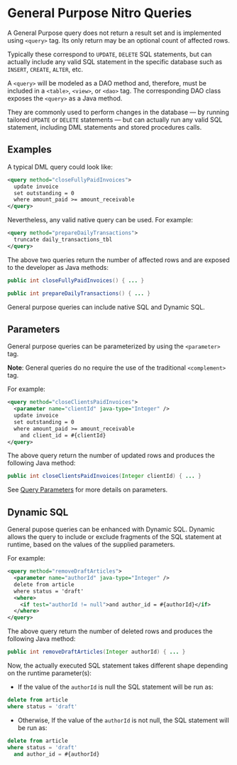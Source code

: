 # General Purpose Nitro Queries

A General Purpose query does not return a result set and is implemented using `<query>` tag. Its
only return may be an optional count of affected rows.

Typically these correspond to `UPDATE`, `DELETE` SQL statements, but can actually include any valid 
SQL statement in the specific database such as `INSERT`, `CREATE`, `ALTER`, etc.

A `<query>` will be modeled as a DAO method and, therefore, must be included in a `<table>`, `<view>`, or `<dao>` 
tag. The corresponding DAO class exposes the `<query>` as a Java method.

They are commonly used to perform changes in the database &mdash; by running tailored `UPDATE` or `DELETE` 
statements &mdash; but can actually run any valid SQL statement, including DML statements and stored 
procedures calls.


## Examples

A typical DML query could look like:

```xml
<query method="closeFullyPaidInvoices">
  update invoice
  set outstanding = 0
  where amount_paid >= amount_receivable
</query>
```

Nevertheless, any valid native query can be used. For example:

```xml
<query method="prepareDailyTransactions">
  truncate daily_transactions_tbl
</query>
```

The above two queries return the number of affected rows and are exposed to the developer as Java methods:

```java
public int closeFullyPaidInvoices() { ... }

public int prepareDailyTransactions() { ... }
```

General purpose queries can include native SQL and Dynamic SQL.


## Parameters

General purpose queries can be parameterized by using the `<parameter>` tag.

**Note**: General queries do no require the use of the traditional `<complement>` tag.

For example:

```xml
<query method="closeClientsPaidInvoices">
  <parameter name="clientId" java-type="Integer" />
  update invoice
  set outstanding = 0
  where amount_paid >= amount_receivable
    and client_id = #{clientId}
</query>
```

The above query return the number of updated rows and produces the following Java method:

```java
public int closeClientsPaidInvoices(Integer clientId) { ... }
```

See [Query Parameters](nitro-parameters.md) for more details on parameters.


## Dynamic SQL

General pupose queries can be enhanced with Dynamic SQL. Dynamic allows the query to include or exclude fragments of the SQL statement at runtime, based on the values of the supplied parameters.

For example:

```xml
<query method="removeDraftArticles">
  <parameter name="authorId" java-type="Integer" />
  delete from article
  where status = 'draft'
  <where>
    <if test="authorId != null">and author_id = #{authorId}</if>
  </where>
</query>
```
 
The above query return the number of deleted rows and produces the following Java method:

```java
public int removeDraftArticles(Integer authorId) { ... }
```

Now, the actually executed SQL statement takes different shape depending on the runtime parameter(s):

- If the value of the `authorId` is null the SQL statement will be run as:

```sql
delete from article
where status = 'draft'
```

- Otherwise, If the value of the `authorId` is not null, the SQL statement will be run as:

```sql
delete from article
where status = 'draft'
  and author_id = #{authorId}
```




